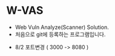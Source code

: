 # W-VAS

- Web Vuln Analyze(Scanner) Solution.
- 처음으로 git에 등록하는 프로그램입니다.

* 8/2 포트변경 ( 3000 -> 8080 )